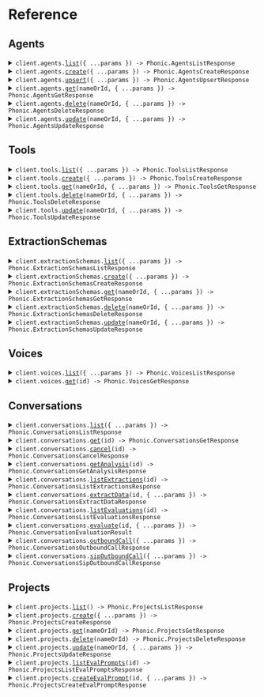 # Reference

## Agents

<details><summary><code>client.agents.<a href="/src/api/resources/agents/client/Client.ts">list</a>({ ...params }) -> Phonic.AgentsListResponse</code></summary>
<dl>
<dd>

#### 📝 Description

<dl>
<dd>

<dl>
<dd>

Returns all agents in a project.

</dd>
</dl>
</dd>
</dl>

#### 🔌 Usage

<dl>
<dd>

<dl>
<dd>

```typescript
await client.agents.list();
```

</dd>
</dl>
</dd>
</dl>

#### ⚙️ Parameters

<dl>
<dd>

<dl>
<dd>

**request:** `Phonic.AgentsListRequest`

</dd>
</dl>

<dl>
<dd>

**requestOptions:** `Agents.RequestOptions`

</dd>
</dl>
</dd>
</dl>

</dd>
</dl>
</details>

<details><summary><code>client.agents.<a href="/src/api/resources/agents/client/Client.ts">create</a>({ ...params }) -> Phonic.AgentsCreateResponse</code></summary>
<dl>
<dd>

#### 📝 Description

<dl>
<dd>

<dl>
<dd>

Creates a new agent in a project.

</dd>
</dl>
</dd>
</dl>

#### 🔌 Usage

<dl>
<dd>

<dl>
<dd>

```typescript
await client.agents.create({
    project: "main",
    body: {
        name: "support-agent",
        phone_number: "assign-automatically",
        timezone: "America/Los_Angeles",
        voice_id: "sarah",
        audio_speed: 1,
        welcome_message: "Hi {{customer_name}}. How can I help you today?",
        system_prompt: "You are an expert in {{subject}}. Be friendly, helpful and concise.",
        template_variables: {
            customer_name: {},
            subject: {
                default_value: "Chess",
            },
        },
        tools: ["keypad_input"],
        no_input_poke_sec: 30,
        no_input_poke_text: "Are you still there?",
        boosted_keywords: ["Load ID", "dispatch"],
        configuration_endpoint: {
            url: "https://api.example.com/config",
            headers: {
                Authorization: "Bearer token123",
            },
            timeout_ms: 7000,
        },
    },
});
```

</dd>
</dl>
</dd>
</dl>

#### ⚙️ Parameters

<dl>
<dd>

<dl>
<dd>

**request:** `Phonic.AgentsCreateRequest`

</dd>
</dl>

<dl>
<dd>

**requestOptions:** `Agents.RequestOptions`

</dd>
</dl>
</dd>
</dl>

</dd>
</dl>
</details>

<details><summary><code>client.agents.<a href="/src/api/resources/agents/client/Client.ts">upsert</a>({ ...params }) -> Phonic.AgentsUpsertResponse</code></summary>
<dl>
<dd>

#### 📝 Description

<dl>
<dd>

<dl>
<dd>

Upserts an agent by name. If an agent with the same name already exists, it will be updated. Otherwise, it will be created.

</dd>
</dl>
</dd>
</dl>

#### 🔌 Usage

<dl>
<dd>

<dl>
<dd>

```typescript
await client.agents.upsert({
    project: "main",
    name: "support-agent",
    phone_number: "assign-automatically",
    timezone: "America/Los_Angeles",
    voice_id: "sarah",
    audio_speed: 1,
    welcome_message: "Hi {{customer_name}}. How can I help you today?",
    system_prompt: "You are an expert in {{subject}}. Be friendly, helpful and concise.",
    template_variables: {
        customer_name: {},
        subject: {
            default_value: "Chess",
        },
    },
    tools: ["keypad_input"],
    no_input_poke_sec: 30,
    no_input_poke_text: "Are you still there?",
    boosted_keywords: ["Load ID", "dispatch"],
    configuration_endpoint: {
        url: "https://api.example.com/config",
        headers: {
            Authorization: "Bearer token123",
        },
        timeout_ms: 7000,
    },
});
```

</dd>
</dl>
</dd>
</dl>

#### ⚙️ Parameters

<dl>
<dd>

<dl>
<dd>

**request:** `Phonic.UpsertAgentRequest`

</dd>
</dl>

<dl>
<dd>

**requestOptions:** `Agents.RequestOptions`

</dd>
</dl>
</dd>
</dl>

</dd>
</dl>
</details>

<details><summary><code>client.agents.<a href="/src/api/resources/agents/client/Client.ts">get</a>(nameOrId, { ...params }) -> Phonic.AgentsGetResponse</code></summary>
<dl>
<dd>

#### 📝 Description

<dl>
<dd>

<dl>
<dd>

Returns an agent by name or ID.

</dd>
</dl>
</dd>
</dl>

#### 🔌 Usage

<dl>
<dd>

<dl>
<dd>

```typescript
await client.agents.get("nameOrId", {
    project: "main",
});
```

</dd>
</dl>
</dd>
</dl>

#### ⚙️ Parameters

<dl>
<dd>

<dl>
<dd>

**nameOrId:** `string` — The name or the ID of the agent to get.

</dd>
</dl>

<dl>
<dd>

**request:** `Phonic.AgentsGetRequest`

</dd>
</dl>

<dl>
<dd>

**requestOptions:** `Agents.RequestOptions`

</dd>
</dl>
</dd>
</dl>

</dd>
</dl>
</details>

<details><summary><code>client.agents.<a href="/src/api/resources/agents/client/Client.ts">delete</a>(nameOrId, { ...params }) -> Phonic.AgentsDeleteResponse</code></summary>
<dl>
<dd>

#### 📝 Description

<dl>
<dd>

<dl>
<dd>

Deletes an agent by name or ID.

</dd>
</dl>
</dd>
</dl>

#### 🔌 Usage

<dl>
<dd>

<dl>
<dd>

```typescript
await client.agents.delete(undefined, {
    project: "main",
});
```

</dd>
</dl>
</dd>
</dl>

#### ⚙️ Parameters

<dl>
<dd>

<dl>
<dd>

**nameOrId:** `string | undefined` — The name or the ID of the agent to delete.

</dd>
</dl>

<dl>
<dd>

**request:** `Phonic.AgentsDeleteRequest`

</dd>
</dl>

<dl>
<dd>

**requestOptions:** `Agents.RequestOptions`

</dd>
</dl>
</dd>
</dl>

</dd>
</dl>
</details>

<details><summary><code>client.agents.<a href="/src/api/resources/agents/client/Client.ts">update</a>(nameOrId, { ...params }) -> Phonic.AgentsUpdateResponse</code></summary>
<dl>
<dd>

#### 📝 Description

<dl>
<dd>

<dl>
<dd>

Updates an agent by name or ID.

</dd>
</dl>
</dd>
</dl>

#### 🔌 Usage

<dl>
<dd>

<dl>
<dd>

```typescript
await client.agents.update("nameOrId", {
    project: "main",
    name: "updated-support-agent",
    phone_number: "assign-automatically",
    timezone: "America/Los_Angeles",
    voice_id: "sarah",
    audio_speed: 1,
    welcome_message: "Hi {{customer_name}}. How can I help you today?",
    system_prompt: "You are an expert in {{subject}}. Be friendly, helpful and concise.",
    template_variables: {
        customer_name: {},
        subject: {
            default_value: "Chess",
        },
    },
    tools: ["keypad_input"],
    no_input_poke_sec: 30,
    no_input_poke_text: "Are you still there?",
    boosted_keywords: ["Load ID", "dispatch"],
    configuration_endpoint: {
        url: "https://api.example.com/config",
        headers: {
            Authorization: "Bearer token123",
        },
        timeout_ms: 7000,
    },
});
```

</dd>
</dl>
</dd>
</dl>

#### ⚙️ Parameters

<dl>
<dd>

<dl>
<dd>

**nameOrId:** `string` — The name or the ID of the agent to update.

</dd>
</dl>

<dl>
<dd>

**request:** `Phonic.UpdateAgentRequest`

</dd>
</dl>

<dl>
<dd>

**requestOptions:** `Agents.RequestOptions`

</dd>
</dl>
</dd>
</dl>

</dd>
</dl>
</details>

## Tools

<details><summary><code>client.tools.<a href="/src/api/resources/tools/client/Client.ts">list</a>({ ...params }) -> Phonic.ToolsListResponse</code></summary>
<dl>
<dd>

#### 📝 Description

<dl>
<dd>

<dl>
<dd>

Returns all custom tools for the organization.

</dd>
</dl>
</dd>
</dl>

#### 🔌 Usage

<dl>
<dd>

<dl>
<dd>

```typescript
await client.tools.list({
    project: "main",
});
```

</dd>
</dl>
</dd>
</dl>

#### ⚙️ Parameters

<dl>
<dd>

<dl>
<dd>

**request:** `Phonic.ToolsListRequest`

</dd>
</dl>

<dl>
<dd>

**requestOptions:** `Tools.RequestOptions`

</dd>
</dl>
</dd>
</dl>

</dd>
</dl>
</details>

<details><summary><code>client.tools.<a href="/src/api/resources/tools/client/Client.ts">create</a>({ ...params }) -> Phonic.ToolsCreateResponse</code></summary>
<dl>
<dd>

#### 📝 Description

<dl>
<dd>

<dl>
<dd>

Creates a new tool in a project.

</dd>
</dl>
</dd>
</dl>

#### 🔌 Usage

<dl>
<dd>

<dl>
<dd>

```typescript
await client.tools.create({
    project: "main",
    name: "book_appointment",
    description: "Books an appointment in the calendar system",
    type: "custom_webhook",
    execution_mode: "sync",
    parameters: [
        {
            type: "string",
            name: "date",
            description: "The date for the appointment in YYYY-MM-DD format",
            is_required: true,
        },
        {
            type: "string",
            name: "time",
            description: "The time for the appointment in HH:MM format",
            is_required: true,
        },
    ],
    endpoint_method: "POST",
    endpoint_url: "https://api.example.com/book-appointment",
    endpoint_headers: {
        Authorization: "Bearer token123",
        "Content-Type": "application/json",
    },
    endpoint_timeout_ms: 5000,
});
```

</dd>
</dl>
</dd>
</dl>

#### ⚙️ Parameters

<dl>
<dd>

<dl>
<dd>

**request:** `Phonic.CreateToolRequest`

</dd>
</dl>

<dl>
<dd>

**requestOptions:** `Tools.RequestOptions`

</dd>
</dl>
</dd>
</dl>

</dd>
</dl>
</details>

<details><summary><code>client.tools.<a href="/src/api/resources/tools/client/Client.ts">get</a>(nameOrId, { ...params }) -> Phonic.ToolsGetResponse</code></summary>
<dl>
<dd>

#### 📝 Description

<dl>
<dd>

<dl>
<dd>

Returns a tool by name or ID.

</dd>
</dl>
</dd>
</dl>

#### 🔌 Usage

<dl>
<dd>

<dl>
<dd>

```typescript
await client.tools.get("nameOrId", {
    project: "main",
});
```

</dd>
</dl>
</dd>
</dl>

#### ⚙️ Parameters

<dl>
<dd>

<dl>
<dd>

**nameOrId:** `string` — The name or the ID of the tool to get.

</dd>
</dl>

<dl>
<dd>

**request:** `Phonic.ToolsGetRequest`

</dd>
</dl>

<dl>
<dd>

**requestOptions:** `Tools.RequestOptions`

</dd>
</dl>
</dd>
</dl>

</dd>
</dl>
</details>

<details><summary><code>client.tools.<a href="/src/api/resources/tools/client/Client.ts">delete</a>(nameOrId, { ...params }) -> Phonic.ToolsDeleteResponse</code></summary>
<dl>
<dd>

#### 📝 Description

<dl>
<dd>

<dl>
<dd>

Deletes a tool by name or ID.

</dd>
</dl>
</dd>
</dl>

#### 🔌 Usage

<dl>
<dd>

<dl>
<dd>

```typescript
await client.tools.delete("nameOrId", {
    project: "main",
});
```

</dd>
</dl>
</dd>
</dl>

#### ⚙️ Parameters

<dl>
<dd>

<dl>
<dd>

**nameOrId:** `string` — The name or the ID of the tool to delete.

</dd>
</dl>

<dl>
<dd>

**request:** `Phonic.ToolsDeleteRequest`

</dd>
</dl>

<dl>
<dd>

**requestOptions:** `Tools.RequestOptions`

</dd>
</dl>
</dd>
</dl>

</dd>
</dl>
</details>

<details><summary><code>client.tools.<a href="/src/api/resources/tools/client/Client.ts">update</a>(nameOrId, { ...params }) -> Phonic.ToolsUpdateResponse</code></summary>
<dl>
<dd>

#### 📝 Description

<dl>
<dd>

<dl>
<dd>

Updates a tool by name or ID.

</dd>
</dl>
</dd>
</dl>

#### 🔌 Usage

<dl>
<dd>

<dl>
<dd>

```typescript
await client.tools.update("nameOrId", {
    project: "main",
    description: "Updated description for booking appointments with enhanced features",
    endpoint_headers: {
        Authorization: "Bearer updated_token456",
    },
    endpoint_timeout_ms: 7000,
});
```

</dd>
</dl>
</dd>
</dl>

#### ⚙️ Parameters

<dl>
<dd>

<dl>
<dd>

**nameOrId:** `string` — The name or the ID of the tool to update.

</dd>
</dl>

<dl>
<dd>

**request:** `Phonic.UpdateToolRequest`

</dd>
</dl>

<dl>
<dd>

**requestOptions:** `Tools.RequestOptions`

</dd>
</dl>
</dd>
</dl>

</dd>
</dl>
</details>

## ExtractionSchemas

<details><summary><code>client.extractionSchemas.<a href="/src/api/resources/extractionSchemas/client/Client.ts">list</a>({ ...params }) -> Phonic.ExtractionSchemasListResponse</code></summary>
<dl>
<dd>

#### 📝 Description

<dl>
<dd>

<dl>
<dd>

Returns all extraction schemas in a project.

</dd>
</dl>
</dd>
</dl>

#### 🔌 Usage

<dl>
<dd>

<dl>
<dd>

```typescript
await client.extractionSchemas.list({
    project: "main",
});
```

</dd>
</dl>
</dd>
</dl>

#### ⚙️ Parameters

<dl>
<dd>

<dl>
<dd>

**request:** `Phonic.ExtractionSchemasListRequest`

</dd>
</dl>

<dl>
<dd>

**requestOptions:** `ExtractionSchemas.RequestOptions`

</dd>
</dl>
</dd>
</dl>

</dd>
</dl>
</details>

<details><summary><code>client.extractionSchemas.<a href="/src/api/resources/extractionSchemas/client/Client.ts">create</a>({ ...params }) -> Phonic.ExtractionSchemasCreateResponse</code></summary>
<dl>
<dd>

#### 📝 Description

<dl>
<dd>

<dl>
<dd>

Creates a new extraction schema in a project.

</dd>
</dl>
</dd>
</dl>

#### 🔌 Usage

<dl>
<dd>

<dl>
<dd>

```typescript
await client.extractionSchemas.create({
    project: "main",
    name: "Appointment details",
    prompt: "Dates should be in `9 Apr 2025` format. Prices should be in $150.00 format.",
    fields: [
        {
            name: "Date",
            type: "string",
            description: "The date of the appointment",
        },
        {
            name: "Copay",
            type: "string",
            description: "Amount of money the patient pays for the appointment",
        },
        {
            name: "Confirmed as booked",
            type: "bool",
            description: "Is the appointment confirmed as booked?",
        },
    ],
});
```

</dd>
</dl>
</dd>
</dl>

#### ⚙️ Parameters

<dl>
<dd>

<dl>
<dd>

**request:** `Phonic.CreateExtractionSchemaRequest`

</dd>
</dl>

<dl>
<dd>

**requestOptions:** `ExtractionSchemas.RequestOptions`

</dd>
</dl>
</dd>
</dl>

</dd>
</dl>
</details>

<details><summary><code>client.extractionSchemas.<a href="/src/api/resources/extractionSchemas/client/Client.ts">get</a>(nameOrId, { ...params }) -> Phonic.ExtractionSchemasGetResponse</code></summary>
<dl>
<dd>

#### 📝 Description

<dl>
<dd>

<dl>
<dd>

Returns an extraction schema by name or ID.

</dd>
</dl>
</dd>
</dl>

#### 🔌 Usage

<dl>
<dd>

<dl>
<dd>

```typescript
await client.extractionSchemas.get("nameOrId", {
    project: "main",
});
```

</dd>
</dl>
</dd>
</dl>

#### ⚙️ Parameters

<dl>
<dd>

<dl>
<dd>

**nameOrId:** `string` — The name or the ID of the extraction schema to get.

</dd>
</dl>

<dl>
<dd>

**request:** `Phonic.ExtractionSchemasGetRequest`

</dd>
</dl>

<dl>
<dd>

**requestOptions:** `ExtractionSchemas.RequestOptions`

</dd>
</dl>
</dd>
</dl>

</dd>
</dl>
</details>

<details><summary><code>client.extractionSchemas.<a href="/src/api/resources/extractionSchemas/client/Client.ts">delete</a>(nameOrId, { ...params }) -> Phonic.ExtractionSchemasDeleteResponse</code></summary>
<dl>
<dd>

#### 📝 Description

<dl>
<dd>

<dl>
<dd>

Deletes an extraction schema by name or ID.

</dd>
</dl>
</dd>
</dl>

#### 🔌 Usage

<dl>
<dd>

<dl>
<dd>

```typescript
await client.extractionSchemas.delete("nameOrId", {
    project: "main",
});
```

</dd>
</dl>
</dd>
</dl>

#### ⚙️ Parameters

<dl>
<dd>

<dl>
<dd>

**nameOrId:** `string` — The name or the ID of the extraction schema to delete.

</dd>
</dl>

<dl>
<dd>

**request:** `Phonic.ExtractionSchemasDeleteRequest`

</dd>
</dl>

<dl>
<dd>

**requestOptions:** `ExtractionSchemas.RequestOptions`

</dd>
</dl>
</dd>
</dl>

</dd>
</dl>
</details>

<details><summary><code>client.extractionSchemas.<a href="/src/api/resources/extractionSchemas/client/Client.ts">update</a>(nameOrId, { ...params }) -> Phonic.ExtractionSchemasUpdateResponse</code></summary>
<dl>
<dd>

#### 📝 Description

<dl>
<dd>

<dl>
<dd>

Updates an extraction schema by name or ID.

</dd>
</dl>
</dd>
</dl>

#### 🔌 Usage

<dl>
<dd>

<dl>
<dd>

```typescript
await client.extractionSchemas.update("nameOrId", {
    project: "main",
    name: "Updated appointment details",
    prompt: "Updated extraction instructions. Dates should be in `9 Apr 2025` format.",
    fields: [
        {
            name: "Date",
            type: "string",
            description: "The date of the appointment",
        },
        {
            name: "Time",
            type: "string",
            description: "The time of the appointment",
        },
    ],
});
```

</dd>
</dl>
</dd>
</dl>

#### ⚙️ Parameters

<dl>
<dd>

<dl>
<dd>

**nameOrId:** `string` — The name or the ID of the extraction schema to update.

</dd>
</dl>

<dl>
<dd>

**request:** `Phonic.UpdateExtractionSchemaRequest`

</dd>
</dl>

<dl>
<dd>

**requestOptions:** `ExtractionSchemas.RequestOptions`

</dd>
</dl>
</dd>
</dl>

</dd>
</dl>
</details>

## Voices

<details><summary><code>client.voices.<a href="/src/api/resources/voices/client/Client.ts">list</a>({ ...params }) -> Phonic.VoicesListResponse</code></summary>
<dl>
<dd>

#### 📝 Description

<dl>
<dd>

<dl>
<dd>

Returns all available voices for a model.

</dd>
</dl>
</dd>
</dl>

#### 🔌 Usage

<dl>
<dd>

<dl>
<dd>

```typescript
await client.voices.list({
    model: "merritt",
});
```

</dd>
</dl>
</dd>
</dl>

#### ⚙️ Parameters

<dl>
<dd>

<dl>
<dd>

**request:** `Phonic.VoicesListRequest`

</dd>
</dl>

<dl>
<dd>

**requestOptions:** `Voices.RequestOptions`

</dd>
</dl>
</dd>
</dl>

</dd>
</dl>
</details>

<details><summary><code>client.voices.<a href="/src/api/resources/voices/client/Client.ts">get</a>(id) -> Phonic.VoicesGetResponse</code></summary>
<dl>
<dd>

#### 📝 Description

<dl>
<dd>

<dl>
<dd>

Returns a voice by ID.

</dd>
</dl>
</dd>
</dl>

#### 🔌 Usage

<dl>
<dd>

<dl>
<dd>

```typescript
await client.voices.get("id");
```

</dd>
</dl>
</dd>
</dl>

#### ⚙️ Parameters

<dl>
<dd>

<dl>
<dd>

**id:** `string` — The ID of the voice to get.

</dd>
</dl>

<dl>
<dd>

**requestOptions:** `Voices.RequestOptions`

</dd>
</dl>
</dd>
</dl>

</dd>
</dl>
</details>

## Conversations

<details><summary><code>client.conversations.<a href="/src/api/resources/conversations/client/Client.ts">list</a>({ ...params }) -> Phonic.ConversationsListResponse</code></summary>
<dl>
<dd>

#### 📝 Description

<dl>
<dd>

<dl>
<dd>

Returns conversations with optional filtering.

</dd>
</dl>
</dd>
</dl>

#### 🔌 Usage

<dl>
<dd>

<dl>
<dd>

```typescript
await client.conversations.list();
```

</dd>
</dl>
</dd>
</dl>

#### ⚙️ Parameters

<dl>
<dd>

<dl>
<dd>

**request:** `Phonic.ConversationsListRequest`

</dd>
</dl>

<dl>
<dd>

**requestOptions:** `Conversations.RequestOptions`

</dd>
</dl>
</dd>
</dl>

</dd>
</dl>
</details>

<details><summary><code>client.conversations.<a href="/src/api/resources/conversations/client/Client.ts">get</a>(id) -> Phonic.ConversationsGetResponse</code></summary>
<dl>
<dd>

#### 📝 Description

<dl>
<dd>

<dl>
<dd>

Returns a conversation by ID.

</dd>
</dl>
</dd>
</dl>

#### 🔌 Usage

<dl>
<dd>

<dl>
<dd>

```typescript
await client.conversations.get("id");
```

</dd>
</dl>
</dd>
</dl>

#### ⚙️ Parameters

<dl>
<dd>

<dl>
<dd>

**id:** `string` — The ID of the conversation to get.

</dd>
</dl>

<dl>
<dd>

**requestOptions:** `Conversations.RequestOptions`

</dd>
</dl>
</dd>
</dl>

</dd>
</dl>
</details>

<details><summary><code>client.conversations.<a href="/src/api/resources/conversations/client/Client.ts">cancel</a>(id) -> Phonic.ConversationsCancelResponse</code></summary>
<dl>
<dd>

#### 📝 Description

<dl>
<dd>

<dl>
<dd>

Cancels an active conversation.

</dd>
</dl>
</dd>
</dl>

#### 🔌 Usage

<dl>
<dd>

<dl>
<dd>

```typescript
await client.conversations.cancel("id");
```

</dd>
</dl>
</dd>
</dl>

#### ⚙️ Parameters

<dl>
<dd>

<dl>
<dd>

**id:** `string` — The ID of the conversation to cancel.

</dd>
</dl>

<dl>
<dd>

**requestOptions:** `Conversations.RequestOptions`

</dd>
</dl>
</dd>
</dl>

</dd>
</dl>
</details>

<details><summary><code>client.conversations.<a href="/src/api/resources/conversations/client/Client.ts">getAnalysis</a>(id) -> Phonic.ConversationsGetAnalysisResponse</code></summary>
<dl>
<dd>

#### 📝 Description

<dl>
<dd>

<dl>
<dd>

Returns an analysis of the specified conversation.

</dd>
</dl>
</dd>
</dl>

#### 🔌 Usage

<dl>
<dd>

<dl>
<dd>

```typescript
await client.conversations.getAnalysis("id");
```

</dd>
</dl>
</dd>
</dl>

#### ⚙️ Parameters

<dl>
<dd>

<dl>
<dd>

**id:** `string` — The ID of the conversation to analyze.

</dd>
</dl>

<dl>
<dd>

**requestOptions:** `Conversations.RequestOptions`

</dd>
</dl>
</dd>
</dl>

</dd>
</dl>
</details>

<details><summary><code>client.conversations.<a href="/src/api/resources/conversations/client/Client.ts">listExtractions</a>(id) -> Phonic.ConversationsListExtractionsResponse</code></summary>
<dl>
<dd>

#### 📝 Description

<dl>
<dd>

<dl>
<dd>

Returns all extractions for a conversation.

</dd>
</dl>
</dd>
</dl>

#### 🔌 Usage

<dl>
<dd>

<dl>
<dd>

```typescript
await client.conversations.listExtractions("id");
```

</dd>
</dl>
</dd>
</dl>

#### ⚙️ Parameters

<dl>
<dd>

<dl>
<dd>

**id:** `string` — The ID of the conversation to get extractions for.

</dd>
</dl>

<dl>
<dd>

**requestOptions:** `Conversations.RequestOptions`

</dd>
</dl>
</dd>
</dl>

</dd>
</dl>
</details>

<details><summary><code>client.conversations.<a href="/src/api/resources/conversations/client/Client.ts">extractData</a>(id, { ...params }) -> Phonic.ConversationsExtractDataResponse</code></summary>
<dl>
<dd>

#### 📝 Description

<dl>
<dd>

<dl>
<dd>

Extracts data from a conversation using a schema.

</dd>
</dl>
</dd>
</dl>

#### 🔌 Usage

<dl>
<dd>

<dl>
<dd>

```typescript
await client.conversations.extractData("id", {
    schema_id: "conv_extract_schema_6458e4ac-533c-4bdf-8e6d-c2f06f87fd5c",
});
```

</dd>
</dl>
</dd>
</dl>

#### ⚙️ Parameters

<dl>
<dd>

<dl>
<dd>

**id:** `string` — The ID of the conversation to extract data from.

</dd>
</dl>

<dl>
<dd>

**request:** `Phonic.ExtractDataRequest`

</dd>
</dl>

<dl>
<dd>

**requestOptions:** `Conversations.RequestOptions`

</dd>
</dl>
</dd>
</dl>

</dd>
</dl>
</details>

<details><summary><code>client.conversations.<a href="/src/api/resources/conversations/client/Client.ts">listEvaluations</a>(id) -> Phonic.ConversationsListEvaluationsResponse</code></summary>
<dl>
<dd>

#### 📝 Description

<dl>
<dd>

<dl>
<dd>

Returns all evaluations for a conversation.

</dd>
</dl>
</dd>
</dl>

#### 🔌 Usage

<dl>
<dd>

<dl>
<dd>

```typescript
await client.conversations.listEvaluations("id");
```

</dd>
</dl>
</dd>
</dl>

#### ⚙️ Parameters

<dl>
<dd>

<dl>
<dd>

**id:** `string` — The ID of the conversation to get evaluations for.

</dd>
</dl>

<dl>
<dd>

**requestOptions:** `Conversations.RequestOptions`

</dd>
</dl>
</dd>
</dl>

</dd>
</dl>
</details>

<details><summary><code>client.conversations.<a href="/src/api/resources/conversations/client/Client.ts">evaluate</a>(id, { ...params }) -> Phonic.ConversationEvaluationResult</code></summary>
<dl>
<dd>

#### 📝 Description

<dl>
<dd>

<dl>
<dd>

Evaluates a conversation using an evaluation prompt.

</dd>
</dl>
</dd>
</dl>

#### 🔌 Usage

<dl>
<dd>

<dl>
<dd>

```typescript
await client.conversations.evaluate("id", {
    prompt_id: "conv_eval_prompt_d7cfe45d-35db-4ef6-a254-81ab1da76ce0",
});
```

</dd>
</dl>
</dd>
</dl>

#### ⚙️ Parameters

<dl>
<dd>

<dl>
<dd>

**id:** `string` — The ID of the conversation to evaluate.

</dd>
</dl>

<dl>
<dd>

**request:** `Phonic.EvaluateConversationRequest`

</dd>
</dl>

<dl>
<dd>

**requestOptions:** `Conversations.RequestOptions`

</dd>
</dl>
</dd>
</dl>

</dd>
</dl>
</details>

<details><summary><code>client.conversations.<a href="/src/api/resources/conversations/client/Client.ts">outboundCall</a>({ ...params }) -> Phonic.ConversationsOutboundCallResponse</code></summary>
<dl>
<dd>

#### 📝 Description

<dl>
<dd>

<dl>
<dd>

Initiates a call to a given phone number using Phonic's Twilio account.

</dd>
</dl>
</dd>
</dl>

#### 🔌 Usage

<dl>
<dd>

<dl>
<dd>

```typescript
await client.conversations.outboundCall({
    to_phone_number: "+19189397081",
    config: {
        agent: "support-agent",
        welcome_message: "Hi {{customer_name}}. How can I help you today?",
        system_prompt: "You are an expert in {{subject}}. Be friendly, helpful and concise.",
        template_variables: {
            customer_name: "David",
            subject: "Chess",
        },
        voice_id: "sarah",
        no_input_poke_sec: 30,
        no_input_poke_text: "Are you still there?",
        no_input_end_conversation_sec: 180,
        boosted_keywords: ["Load ID", "dispatch"],
        tools: ["keypad_input"],
    },
});
```

</dd>
</dl>
</dd>
</dl>

#### ⚙️ Parameters

<dl>
<dd>

<dl>
<dd>

**request:** `Phonic.OutboundCallRequest`

</dd>
</dl>

<dl>
<dd>

**requestOptions:** `Conversations.RequestOptions`

</dd>
</dl>
</dd>
</dl>

</dd>
</dl>
</details>

<details><summary><code>client.conversations.<a href="/src/api/resources/conversations/client/Client.ts">sipOutboundCall</a>({ ...params }) -> Phonic.ConversationsSipOutboundCallResponse</code></summary>
<dl>
<dd>

#### 📝 Description

<dl>
<dd>

<dl>
<dd>

Initiates a SIP outbound call using user-supplied SIP credentials in headers.

</dd>
</dl>
</dd>
</dl>

#### 🔌 Usage

<dl>
<dd>

<dl>
<dd>

```typescript
await client.conversations.sipOutboundCall({
    "X-Sip-Address": "X-Sip-Address",
    from_phone_number: "from_phone_number",
    to_phone_number: "to_phone_number",
});
```

</dd>
</dl>
</dd>
</dl>

#### ⚙️ Parameters

<dl>
<dd>

<dl>
<dd>

**request:** `Phonic.ConversationsSipOutboundCallRequest`

</dd>
</dl>

<dl>
<dd>

**requestOptions:** `Conversations.RequestOptions`

</dd>
</dl>
</dd>
</dl>

</dd>
</dl>
</details>

## Projects

<details><summary><code>client.projects.<a href="/src/api/resources/projects/client/Client.ts">list</a>() -> Phonic.ProjectsListResponse</code></summary>
<dl>
<dd>

#### 📝 Description

<dl>
<dd>

<dl>
<dd>

Returns all projects in a workspace.

</dd>
</dl>
</dd>
</dl>

#### 🔌 Usage

<dl>
<dd>

<dl>
<dd>

```typescript
await client.projects.list();
```

</dd>
</dl>
</dd>
</dl>

#### ⚙️ Parameters

<dl>
<dd>

<dl>
<dd>

**requestOptions:** `Projects.RequestOptions`

</dd>
</dl>
</dd>
</dl>

</dd>
</dl>
</details>

<details><summary><code>client.projects.<a href="/src/api/resources/projects/client/Client.ts">create</a>({ ...params }) -> Phonic.ProjectsCreateResponse</code></summary>
<dl>
<dd>

#### 📝 Description

<dl>
<dd>

<dl>
<dd>

Creates a new project in a workspace.

</dd>
</dl>
</dd>
</dl>

#### 🔌 Usage

<dl>
<dd>

<dl>
<dd>

```typescript
await client.projects.create({
    name: "customer-support",
});
```

</dd>
</dl>
</dd>
</dl>

#### ⚙️ Parameters

<dl>
<dd>

<dl>
<dd>

**request:** `Phonic.CreateProjectRequest`

</dd>
</dl>

<dl>
<dd>

**requestOptions:** `Projects.RequestOptions`

</dd>
</dl>
</dd>
</dl>

</dd>
</dl>
</details>

<details><summary><code>client.projects.<a href="/src/api/resources/projects/client/Client.ts">get</a>(nameOrId) -> Phonic.ProjectsGetResponse</code></summary>
<dl>
<dd>

#### 📝 Description

<dl>
<dd>

<dl>
<dd>

Returns a project by name or ID.

</dd>
</dl>
</dd>
</dl>

#### 🔌 Usage

<dl>
<dd>

<dl>
<dd>

```typescript
await client.projects.get("nameOrId");
```

</dd>
</dl>
</dd>
</dl>

#### ⚙️ Parameters

<dl>
<dd>

<dl>
<dd>

**nameOrId:** `string` — The name or the ID of the project to get.

</dd>
</dl>

<dl>
<dd>

**requestOptions:** `Projects.RequestOptions`

</dd>
</dl>
</dd>
</dl>

</dd>
</dl>
</details>

<details><summary><code>client.projects.<a href="/src/api/resources/projects/client/Client.ts">delete</a>(nameOrId) -> Phonic.ProjectsDeleteResponse</code></summary>
<dl>
<dd>

#### 📝 Description

<dl>
<dd>

<dl>
<dd>

Deletes a project by name or ID.

</dd>
</dl>
</dd>
</dl>

#### 🔌 Usage

<dl>
<dd>

<dl>
<dd>

```typescript
await client.projects.delete("nameOrId");
```

</dd>
</dl>
</dd>
</dl>

#### ⚙️ Parameters

<dl>
<dd>

<dl>
<dd>

**nameOrId:** `string` — The name or the ID of the project to delete.

</dd>
</dl>

<dl>
<dd>

**requestOptions:** `Projects.RequestOptions`

</dd>
</dl>
</dd>
</dl>

</dd>
</dl>
</details>

<details><summary><code>client.projects.<a href="/src/api/resources/projects/client/Client.ts">update</a>(nameOrId, { ...params }) -> Phonic.ProjectsUpdateResponse</code></summary>
<dl>
<dd>

#### 📝 Description

<dl>
<dd>

<dl>
<dd>

Updates a project by name or ID.

</dd>
</dl>
</dd>
</dl>

#### 🔌 Usage

<dl>
<dd>

<dl>
<dd>

```typescript
await client.projects.update("nameOrId", {
    name: "updated-customer-support",
    default_agent: "another-agent",
});
```

</dd>
</dl>
</dd>
</dl>

#### ⚙️ Parameters

<dl>
<dd>

<dl>
<dd>

**nameOrId:** `string` — The name or the ID of the project to update.

</dd>
</dl>

<dl>
<dd>

**request:** `Phonic.UpdateProjectRequest`

</dd>
</dl>

<dl>
<dd>

**requestOptions:** `Projects.RequestOptions`

</dd>
</dl>
</dd>
</dl>

</dd>
</dl>
</details>

<details><summary><code>client.projects.<a href="/src/api/resources/projects/client/Client.ts">listEvalPrompts</a>(id) -> Phonic.ProjectsListEvalPromptsResponse</code></summary>
<dl>
<dd>

#### 📝 Description

<dl>
<dd>

<dl>
<dd>

Returns all conversation evaluation prompts for a project.

</dd>
</dl>
</dd>
</dl>

#### 🔌 Usage

<dl>
<dd>

<dl>
<dd>

```typescript
await client.projects.listEvalPrompts("id");
```

</dd>
</dl>
</dd>
</dl>

#### ⚙️ Parameters

<dl>
<dd>

<dl>
<dd>

**id:** `string` — The ID of the project.

</dd>
</dl>

<dl>
<dd>

**requestOptions:** `Projects.RequestOptions`

</dd>
</dl>
</dd>
</dl>

</dd>
</dl>
</details>

<details><summary><code>client.projects.<a href="/src/api/resources/projects/client/Client.ts">createEvalPrompt</a>(id, { ...params }) -> Phonic.ProjectsCreateEvalPromptResponse</code></summary>
<dl>
<dd>

#### 📝 Description

<dl>
<dd>

<dl>
<dd>

Creates a new conversation evaluation prompt for a project.

</dd>
</dl>
</dd>
</dl>

#### 🔌 Usage

<dl>
<dd>

<dl>
<dd>

```typescript
await client.projects.createEvalPrompt("id", {
    name: "test_prompt",
    prompt: "The assistant used the word chocolate in the conversation",
});
```

</dd>
</dl>
</dd>
</dl>

#### ⚙️ Parameters

<dl>
<dd>

<dl>
<dd>

**id:** `string` — The ID of the project.

</dd>
</dl>

<dl>
<dd>

**request:** `Phonic.CreateConversationEvalPromptRequest`

</dd>
</dl>

<dl>
<dd>

**requestOptions:** `Projects.RequestOptions`

</dd>
</dl>
</dd>
</dl>

</dd>
</dl>
</details>
